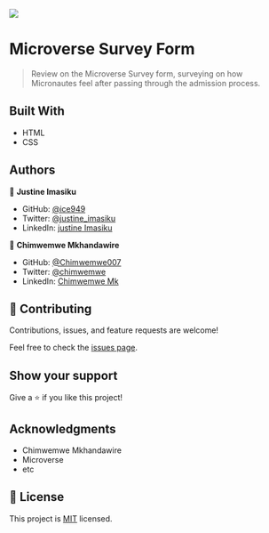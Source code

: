![](https://img.shields.io/badge/Microverse-blueviolet)

# Microverse Survey Form

> Review on the Microverse Survey form, surveying on how Micronautes feel after passing through the admission process.


## Built With

- HTML
- CSS



## Authors

👤 **Justine Imasiku**

- GitHub: [@ice949](https://github.com/githubhandle)
- Twitter: [@justine_imasiku](https://twitter.com/twitterhandle)
- LinkedIn: [justine Imasiku](https://linkedin.com/in/linkedinhandle)

👤 **Chimwemwe Mkhandawire**

- GitHub: [@Chimwemwe007](https://github.com/githubhandle)
- Twitter: [@chimwemwe](https://twitter.com/twitterhandle)
- LinkedIn: [Chimwemwe Mk](https://linkedin.com/in/linkedinhandle)

## 🤝 Contributing

Contributions, issues, and feature requests are welcome!

Feel free to check the [issues page](../../issues/).

## Show your support

Give a ⭐️ if you like this project!

## Acknowledgments

- Chimwemwe Mkhandawire
- Microverse
- etc

## 📝 License

This project is [MIT](./MIT.md) licensed.
